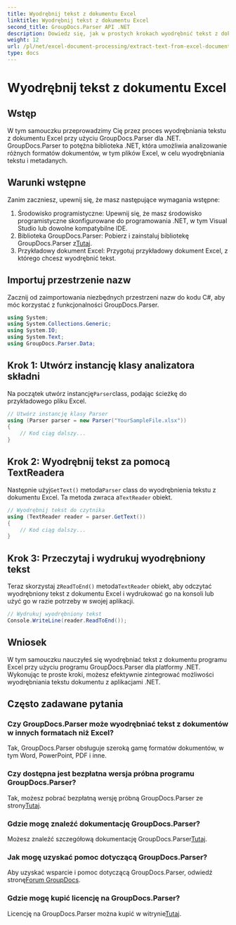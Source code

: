 ```yaml
---
title: Wyodrębnij tekst z dokumentu Excel
linktitle: Wyodrębnij tekst z dokumentu Excel
second_title: GroupDocs.Parser API .NET
description: Dowiedz się, jak w prostych krokach wyodrębnić tekst z dokumentów Excel za pomocą GroupDocs.Parser dla .NET.
weight: 12
url: /pl/net/excel-document-processing/extract-text-from-excel-document/
type: docs
---
```

# Wyodrębnij tekst z dokumentu Excel

## Wstęp
W tym samouczku przeprowadzimy Cię przez proces wyodrębniania tekstu z dokumentu Excel przy użyciu GroupDocs.Parser dla .NET. GroupDocs.Parser to potężna biblioteka .NET, która umożliwia analizowanie różnych formatów dokumentów, w tym plików Excel, w celu wyodrębniania tekstu i metadanych.
## Warunki wstępne
Zanim zaczniesz, upewnij się, że masz następujące wymagania wstępne:
1. Środowisko programistyczne: Upewnij się, że masz środowisko programistyczne skonfigurowane do programowania .NET, w tym Visual Studio lub dowolne kompatybilne IDE.
2.  Biblioteka GroupDocs.Parser: Pobierz i zainstaluj bibliotekę GroupDocs.Parser z[Tutaj](https://releases.groupdocs.com/parser/net/).
3. Przykładowy dokument Excel: Przygotuj przykładowy dokument Excel, z którego chcesz wyodrębnić tekst.

## Importuj przestrzenie nazw
Zacznij od zaimportowania niezbędnych przestrzeni nazw do kodu C#, aby móc korzystać z funkcjonalności GroupDocs.Parser.
```csharp
using System;
using System.Collections.Generic;
using System.IO;
using System.Text;
using GroupDocs.Parser.Data;
```
## Krok 1: Utwórz instancję klasy analizatora składni
 Na początek utwórz instancję`Parser`class, podając ścieżkę do przykładowego pliku Excel.
```csharp
// Utwórz instancję klasy Parser
using (Parser parser = new Parser("YourSampleFile.xlsx"))
{
    // Kod ciąg dalszy...
}
```
## Krok 2: Wyodrębnij tekst za pomocą TextReadera
 Następnie użyj`GetText()` metoda`Parser` class do wyodrębnienia tekstu z dokumentu Excel. Ta metoda zwraca a`TextReader` obiekt.
```csharp
// Wyodrębnij tekst do czytnika
using (TextReader reader = parser.GetText())
{
    // Kod ciąg dalszy...
}
```
## Krok 3: Przeczytaj i wydrukuj wyodrębniony tekst
 Teraz skorzystaj z`ReadToEnd()` metoda`TextReader` obiekt, aby odczytać wyodrębniony tekst z dokumentu Excel i wydrukować go na konsoli lub użyć go w razie potrzeby w swojej aplikacji.
```csharp
// Wydrukuj wyodrębniony tekst
Console.WriteLine(reader.ReadToEnd());
```

## Wniosek
W tym samouczku nauczyłeś się wyodrębniać tekst z dokumentu programu Excel przy użyciu programu GroupDocs.Parser dla platformy .NET. Wykonując te proste kroki, możesz efektywnie zintegrować możliwości wyodrębniania tekstu dokumentu z aplikacjami .NET.

## Często zadawane pytania
### Czy GroupDocs.Parser może wyodrębniać tekst z dokumentów w innych formatach niż Excel?
Tak, GroupDocs.Parser obsługuje szeroką gamę formatów dokumentów, w tym Word, PowerPoint, PDF i inne.
### Czy dostępna jest bezpłatna wersja próbna programu GroupDocs.Parser?
 Tak, możesz pobrać bezpłatną wersję próbną GroupDocs.Parser ze strony[Tutaj](https://releases.groupdocs.com/).
### Gdzie mogę znaleźć dokumentację GroupDocs.Parser?
 Możesz znaleźć szczegółową dokumentację GroupDocs.Parser[Tutaj](https://tutorials.groupdocs.com/parser/net/).
### Jak mogę uzyskać pomoc dotyczącą GroupDocs.Parser?
Aby uzyskać wsparcie i pomoc dotyczącą GroupDocs.Parser, odwiedź stronę[Forum GroupDocs](https://forum.groupdocs.com/c/parser/17).
### Gdzie mogę kupić licencję na GroupDocs.Parser?
 Licencję na GroupDocs.Parser można kupić w witrynie[Tutaj](https://purchase.groupdocs.com/buy).